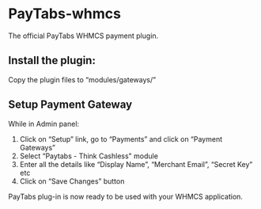 # PayTabs-whmcs
The official PayTabs WHMCS payment plugin.

## Install the plugin:
Copy the plugin files to “modules/gateways/”


## Setup Payment Gateway
While in Admin panel:
1. Click on “Setup” link, go to “Payments” and click on “Payment Gateways”
2. Select “Paytabs - Think Cashless" module
3. Enter all the details like “Display Name”, “Merchant Email”, “Secret Key” etc
4. Click on “Save Changes” button

PayTabs plug-in is now ready to be used with your WHMCS application.
